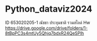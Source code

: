 # Python_dataviz2024
ID 653020205-1 ณัชชา ประทุมชาติ
รวมสไลด์ Hw https://drive.google.com/drive/folders/1-8tBpPC3s4mtUy5Qhjq7bdxR24QeSPlh
